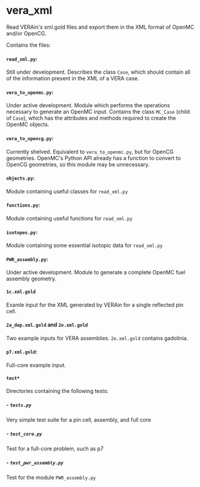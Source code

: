 # vera_xml
Read VERAin's xml.gold files and export them in the XML format of OpenMC and/or OpenCG.

Contains the files:

#### `read_xml.py`:
Still under development. Describes the class `Case`, which should contain all of the information present in the XML of a VERA case.

#### `vera_to_openmc.py`:
Under active development. Module which performs the operations necessary to generate an OpenMC input. Contains the class `MC_Case` (child of `Case`), which has the attributes and methods required to create the OpenMC objects.

#### `vera_to_opencg.py`:
Currently shelved. Equivalent to `vera_to_openmc.py`, but for OpenCG geometries. OpenMC's Python API already has a function to convert to OpenCG geometries, so this module may be unnecessary.

#### `objects.py`:
Module containing useful classes for `read_xml.py`

#### `functions.py`:
Module containing useful functions for `read_xml.py`

#### `isotopes.py`:
Module containing some essential isotopic data for `read_xml.py`

#### `PWR_assembly.py`:
Under active development. Module to generate a complete OpenMC fuel assembly geometry.

#### `1c.xml.gold`
Examle input for the XML generated by VERAin for a single reflected pin cell.

#### `2a_dep.xml.gold` and `2o.xml.gold`
Two example inputs for VERA assemblies. `2o.xml.gold` contains gadolinia.

#### `p7.xml.gold`:
Full-core example input.

#### `test*`
Directories containing the following tests:
##### - `tests.py`
Very simple test suite for a pin cell, assembly, and full core
##### - `test_core.py`
Test for a full-core problem, such as p7
##### - `test_pwr_assembly.py`
Test for the module `PWR_assembly.py`
